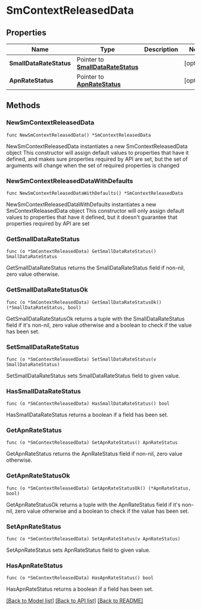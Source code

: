 # SmContextReleasedData

## Properties

Name | Type | Description | Notes
------------ | ------------- | ------------- | -------------
**SmallDataRateStatus** | Pointer to [**SmallDataRateStatus**](SmallDataRateStatus.md) |  | [optional] 
**ApnRateStatus** | Pointer to [**ApnRateStatus**](ApnRateStatus.md) |  | [optional] 

## Methods

### NewSmContextReleasedData

`func NewSmContextReleasedData() *SmContextReleasedData`

NewSmContextReleasedData instantiates a new SmContextReleasedData object
This constructor will assign default values to properties that have it defined,
and makes sure properties required by API are set, but the set of arguments
will change when the set of required properties is changed

### NewSmContextReleasedDataWithDefaults

`func NewSmContextReleasedDataWithDefaults() *SmContextReleasedData`

NewSmContextReleasedDataWithDefaults instantiates a new SmContextReleasedData object
This constructor will only assign default values to properties that have it defined,
but it doesn't guarantee that properties required by API are set

### GetSmallDataRateStatus

`func (o *SmContextReleasedData) GetSmallDataRateStatus() SmallDataRateStatus`

GetSmallDataRateStatus returns the SmallDataRateStatus field if non-nil, zero value otherwise.

### GetSmallDataRateStatusOk

`func (o *SmContextReleasedData) GetSmallDataRateStatusOk() (*SmallDataRateStatus, bool)`

GetSmallDataRateStatusOk returns a tuple with the SmallDataRateStatus field if it's non-nil, zero value otherwise
and a boolean to check if the value has been set.

### SetSmallDataRateStatus

`func (o *SmContextReleasedData) SetSmallDataRateStatus(v SmallDataRateStatus)`

SetSmallDataRateStatus sets SmallDataRateStatus field to given value.

### HasSmallDataRateStatus

`func (o *SmContextReleasedData) HasSmallDataRateStatus() bool`

HasSmallDataRateStatus returns a boolean if a field has been set.

### GetApnRateStatus

`func (o *SmContextReleasedData) GetApnRateStatus() ApnRateStatus`

GetApnRateStatus returns the ApnRateStatus field if non-nil, zero value otherwise.

### GetApnRateStatusOk

`func (o *SmContextReleasedData) GetApnRateStatusOk() (*ApnRateStatus, bool)`

GetApnRateStatusOk returns a tuple with the ApnRateStatus field if it's non-nil, zero value otherwise
and a boolean to check if the value has been set.

### SetApnRateStatus

`func (o *SmContextReleasedData) SetApnRateStatus(v ApnRateStatus)`

SetApnRateStatus sets ApnRateStatus field to given value.

### HasApnRateStatus

`func (o *SmContextReleasedData) HasApnRateStatus() bool`

HasApnRateStatus returns a boolean if a field has been set.


[[Back to Model list]](../README.md#documentation-for-models) [[Back to API list]](../README.md#documentation-for-api-endpoints) [[Back to README]](../README.md)


